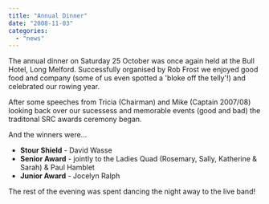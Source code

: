```yaml
---
title: "Annual Dinner"
date: "2008-11-03"
categories: 
  - "news"
---
```


The annual dinner on Saturday 25 October was once again held at the Bull Hotel, Long Melford. Successfully organised by Rob Frost we enjoyed good food and company (some of us even spotted a 'bloke off the telly'!) and celebrated our rowing year.

After some speeches from Tricia (Chairman) and Mike (Captain 2007/08) looking back over our sucessess and memorable events (good and bad) the traditonal SRC awards ceremony began.

And the winners were...

- **Stour Shield** - David Wasse
- **Senior Award** - jointly to the Ladies Quad (Rosemary, Sally, Katherine & Sarah) & Paul Hamblet
- **Junior Award** - Jocelyn Ralph

The rest of the evening was spent dancing the night away to the live band!
